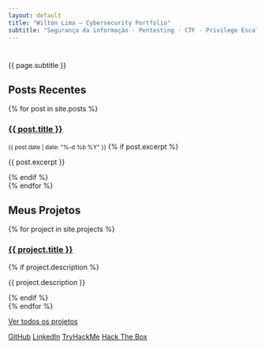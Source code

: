 ```yaml
---
layout: default
title: "Wilton Lima — Cybersecurity Portfolio"
subtitle: "Segurança da informação · Pentesting · CTF · Privilege Escalation"
---
```


<div class="hero">
  <h1 id="typed" data-text="{{ page.title }}"></h1>
  <p class="subtitle">{{ page.subtitle }}</p>
</div>

<section>
  <h2>Posts Recentes</h2>
  {% for post in site.posts %}
  <div class="card">
    <h3><a href="{{ post.url }}">{{ post.title }}</a></h3>
    <small>{{ post.date | date: "%-d %b %Y" }}</small>
    {% if post.excerpt %}
    <p>{{ post.excerpt }}</p>
    {% endif %}
  </div>
  {% endfor %}
</section>

<section>
  <h2>Meus Projetos</h2>
  {% for project in site.projects %}
  <div class="card">
    <h3><a href="{{ project.url }}">{{ project.title }}</a></h3>
    {% if project.description %}
    <p>{{ project.description }}</p>
    {% endif %}
  </div>
  {% endfor %}
  <p><a href="/projects.html">Ver todos os projetos</a></p>
</section>

<script src="/assets/js/typing.js"></script>

</section>

<script src="/assets/js/typing.js"></script>

<div class="social-links">
  <a href="https://github.com/willimaofc" target="_blank" class="social github">GitHub</a>
  <a href="https://linkedin.com/in/wil-limaofc" target="_blank" class="social linkedin">LinkedIn</a>
  <a href="https://tryhackme.com/p/willimaofc" target="_blank" class="social tryhackme">TryHackMe</a>
  <a href="https://instagram.com/wil_limaofc" target="_blank" class="social instagram">Hack The Box</a>
</div>

